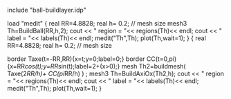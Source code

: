 include "ball-buildlayer.idp"

load "medit"
{
real RR=4.8828; 
real h= 0.2; // mesh size 
mesh3 Th=BuildBall(RR,h,2);
cout << " region = "<< regions(Th)<< endl;
cout << " label = "<< labels(Th)<< endl;
medit("Th",Th);
plot(Th,wait=1);
}
{
real RR=4.8828; 
real h= 0.2; // mesh size 

border Taxe(t=-RR,RR){x=t;y=0;label=0;}
border CC(t=0,pi){x=RR*cos(t);y=RR*sin(t);label=2+(x>0);}
mesh Th2=buildmesh(  Taxe(2*RR/h)+ CC(pi*RR/h) ) ;
mesh3 Th=BuildAxiOx(Th2,h);
cout << " region = "<< regions(Th)<< endl;
cout << " label = "<< labels(Th)<< endl;
medit("Th",Th);
plot(Th,wait=1);
}
